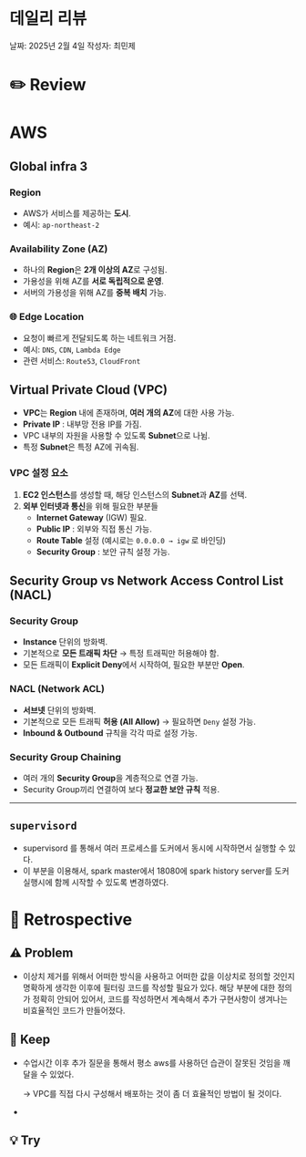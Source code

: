 # 데일리 리뷰

날짜: 2025년 2월 4일
작성자: 최민제

# ✏️ Review

# AWS

## Global infra 3

### Region

- AWS가 서비스를 제공하는 **도시**.
- 예시: `ap-northeast-2`

### Availability Zone (AZ)

- 하나의 **Region**은 **2개 이상의 AZ**로 구성됨.
- 가용성을 위해 AZ를 **서로 독립적으로 운영**.
- 서버의 가용성을 위해 AZ를 **중복 배치** 가능.

### 🌐 Edge Location

- 요청이 빠르게 전달되도록 하는 네트워크 거점.
- 예시: `DNS`, `CDN`, `Lambda Edge`
- 관련 서비스: `Route53`, `CloudFront`

## Virtual Private Cloud (VPC)

- **VPC**는 **Region** 내에 존재하며, **여러 개의 AZ**에 대한 사용 가능.
- **Private IP** : 내부망 전용 IP를 가짐.
- VPC 내부의 자원을 사용할 수 있도록 **Subnet**으로 나뉨.
- 특정 **Subnet**은 특정 AZ에 귀속됨.

### VPC 설정 요소

1. **EC2 인스턴스**를 생성할 때, 해당 인스턴스의 **Subnet**과 **AZ**를 선택.
2. **외부 인터넷과 통신**을 위해 필요한 부분들
    - **Internet Gateway** (IGW) 필요.
    - **Public IP** : 외부와 직접 통신 가능.
    - **Route Table** 설정 (예시로는 `0.0.0.0 → igw` 로 바인딩)
    - **Security Group** : 보안 규칙 설정 가능.

## Security Group vs Network Access Control List (NACL)

### Security Group

- **Instance** 단위의 방화벽.
- 기본적으로 **모든 트래픽 차단** → 특정 트래픽만 허용해야 함.
- 모든 트래픽이 **Explicit Deny**에서 시작하여, 필요한 부분만 **Open**.

### NACL (Network ACL)

- **서브넷** 단위의 방화벽.
- 기본적으로 모든 트래픽 **허용 (All Allow)** → 필요하면 `Deny` 설정 가능.
- **Inbound & Outbound** 규칙을 각각 따로 설정 가능.

### Security Group Chaining

- 여러 개의 **Security Group**을 계층적으로 연결 가능.
- Security Group끼리 연결하여 보다 **정교한 보안 규칙** 적용.

---

## `supervisord`

- supervisord 를 통해서 여러 프로세스를 도커에서 동시에 시작하면서 실행할 수 있다.
- 이 부분을 이용해서, spark master에서 18080에 spark history server를 도커 실행시에 함께 시작할 수 있도록 변경하였다.

# 🤔 Retrospective

## ⚠️ Problem

- 이상치 제거를 위해서 어떠한 방식을 사용하고 어떠한 값을 이상치로 정의할 것인지 명확하게 생각한 이후에 필터링 코드를 작성할 필요가 있다. 해당 부분에 대한 정의가 정확히 안되어 있어서, 코드를 작성하면서 계속해서 추가 구현사항이 생겨나는 비효율적인 코드가 만들어졌다.

## 🌟 Keep

- 수업시간 이후 추가 질문을 통해서 평소 aws를 사용하던 습관이 잘못된 것임을 깨달을 수 있었다.
    
    → VPC를 직접 다시 구성해서 배포하는 것이 좀 더 효율적인 방법이 될 것이다.
    
- 

## 💡 Try